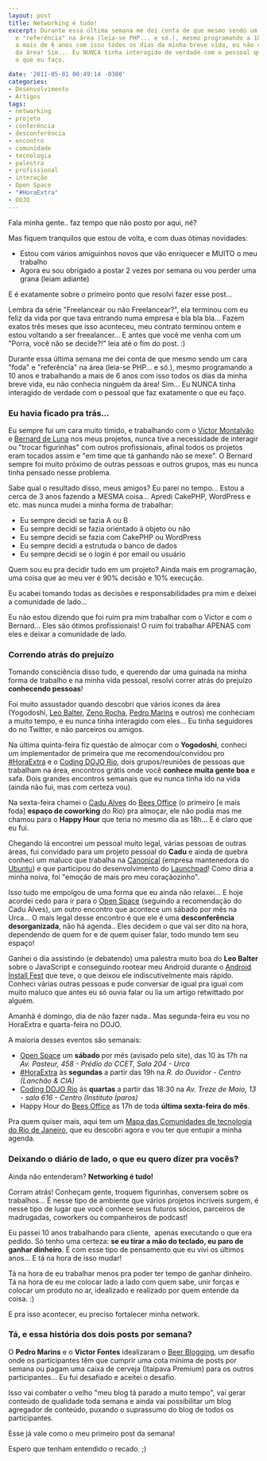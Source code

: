 ```yaml
---
layout: post
title: Networking é tudo!
excerpt: Durante essa última semana me dei conta de que mesmo sendo um cara "foda"
  e "referência" na área (leia-se PHP... e só.), mesmo programando a 10 anos e trabalhando
  a mais de 6 anos com isso todos os dias da minha breve vida, eu não conhecia ninguém
  da área! Sim... Eu NUNCA tinha interagido de verdade com o pessoal que faz exatamente
  o que eu faço.

date: '2011-05-01 00:49:14 -0300'
categories:
- Desenvolvimento
- Artigos
tags:
- networking
- projeto
- conferência
- desconferência
- encontro
- comunidade
- tecnologia
- palestra
- profissional
- interação
- Open Space
- "#HoraExtra"
- DOJO
---
```

Fala minha gente.. faz tempo que não posto por aqui, né?

Mas fiquem tranquilos que estou de volta, e com duas ótimas novidades:

<ul>
<li>Estou com vários amiguinhos novos que vão enriquecer e MUITO o meu trabalho</li>
<li>Agora eu sou obrigado a postar 2 vezes por semana ou vou perder uma grana (leiam adiante)</li>
</ul>
E é exatamente sobre o primeiro ponto que resolvi fazer esse post...

Lembra da série "Freelancear ou não Freelancear?", ela terminou com eu feliz da vida por que tava entrando numa empresa e bla bla bla... Fazem exatos três meses que isso aconteceu, meu contrato terminou ontem e estou voltando a ser freealancer... E antes que você me venha com um "Porra, você não se decide?!" leia até o fim do post. :)

Durante essa última semana me dei conta de que mesmo sendo um cara "foda" e "referência" na área (leia-se PHP... e só.), mesmo programando a 10 anos e trabalhando a mais de 6 anos com isso todos os dias da minha breve vida, eu não conhecia ninguém da área! Sim... Eu NUNCA tinha interagido de verdade com o pessoal que faz exatamente o que eu faço.

<h3>Eu havia ficado pra trás...</h3>
Eu sempre fui um cara muito tímido, e trabalhando com o <a href="http://www.victormontalvao.com/">Victor Montalvão</a> e <a href="http://www.bernarddeluna.com/">Bernard de Luna</a> nos meus projetos, nunca tive a necessidade de interagir ou "trocar figurinhas" com outros profissionais, afinal todos os projetos eram tocados assim e "em time que tá ganhando não se mexe". O Bernard sempre foi muito próximo de outras pessoas e outros grupos, mas eu nunca tinha pensado nesse problema.

Sabe qual o resultado disso, meus amigos? Eu parei no tempo... Estou a cerca de 3 anos fazendo a MESMA coisa... Apredi CakePHP, WordPress e etc. mas nunca mudei a minha forma de trabalhar:

<ul>
<li>Eu sempre decidi se fazia A ou B</li>
<li>Eu sempre decidi se fazia orientado à objeto ou não</li>
<li>Eu sempre decidi se fazia com CakePHP ou WordPress</li>
<li>Eu sempre decidi a estrutuda o banco de dados</li>
<li>Eu sempre decidi se o login é por email ou usuário</li>
</ul>
Quem sou eu pra decidir tudo em um projeto? Ainda mais em programação, uma coisa que ao meu ver é 90% decisão e 10% execução.

Eu acabei tomando todas as decisões e responsabilidades pra mim e deixei a comunidade de lado...

Eu não estou dizendo que foi ruim pra mim trabalhar com o Victor e com o Bernard... Eles são ótimos profissionais! O ruim foi trabalhar APENAS com eles e deixar a comunidade de lado.

<h3>Correndo atrás do prejuízo</h3>
Tomando consciência disso tudo, e querendo dar uma guinada na minha forma de trabalho e na minha vida pessoal, resolvi correr atrás do prejuízo <strong>conhecendo pessoas</strong>!

Foi muito assustador quando descobri que vários ícones da área (<span class="removed_link" title="http://www.yogodoshi.com/portfolio/">Yogodoshi</span>, <a href="http://leobalter.net/">Leo Balter</a>, <a href="http://zenorocha.com/">Zeno Rocha</a>, <a href="http://pedromarins.com/">Pedro Marins</a> e outros) me conheciam a muito tempo, e eu nunca tinha interagido com eles... Eu tinha seguidores do no Twitter, e não parceiros ou amigos.

Na última quinta-feira fiz questão de almoçar com o <strong>Yogodoshi</strong>, conheci um implementador de primeira que me recomendou/convidou pro <a href="http://horaextra.org/">#HoraExtra</a> e o <a href="http://dojorio.wordpress.com/">Coding DOJO Rio</a>, dois grupos/reuniões de pessoas que trabalham na área, encontros grátis onde você <strong>conhece muita gente boa</strong> e safa. Dois grandes encontros semanais que eu nunca tinha ido na vida (ainda não fui, mas com certeza vou).

Na sexta-feira chamei o <a href="http://twitter.com/#!/castroalves">Cadu Alves</a> do <a href="http://beesoffice.com/">Bees Office</a> (o primeiro [e mais foda] <strong>espaço de coworking</strong> do Rio) pra almoçar, ele não podia mas me chamou para o <strong>Happy Hour</strong> que teria no mesmo dia as 18h... E é claro que eu fui.

Chegando lá encontrei um pessoal muito legal, várias pessoas de outras áreas, fui convidado para um projeto pessoal do <strong>Cadu</strong> e ainda de quebra conheci um maluco que trabalha na <a href="http://www.canonical.com/">Canonical</a> (empresa mantenedora do <a href="http://www.ubuntu.com/">Ubuntu</a>) e que participou do desenvolvimento do <a href="https://launchpad.net/">Launchpad</a>! Como diria a minha noiva, foi "emoção de mais pro meu coraçãozinho".

Isso tudo me empolgou de uma forma que eu ainda não relaxei... E hoje acordei cedo para ir para o <a href="http://openspacerio.org/">Open Space</a> (seguindo a recomendação do Cadu Alves), um outro encontro que acontece um sábado por mês na Urca... O mais legal desse encontro é que ele é uma <strong>desconferência desorganizada</strong>, não há agenda.. Eles decidem o que vai ser dito na hora, dependendo de quem for e de quem quiser falar, todo mundo tem seu espaço!

Ganhei o dia assistindo (e debatendo) uma palestra muito boa do <strong>Leo Balter</strong> sobre o JavaScript e conseguindo rootear meu Android durante o <a href="http://openspacerio.org/blog/install-fest-de-androind-no-v-openspacerio/">Android Install Fest</a> que teve, o que deixou ele indiscutivelmente mais rápido. Conheci várias outras pessoas e pude conversar de igual pra igual com muito maluco que antes eu só ouvia falar ou lia um artigo retwittado por alguém.

Amanhã é domingo, dia de não fazer nada.. Mas segunda-feira eu vou no HoraExtra e quarta-feira no DOJO.

A maioria desses eventos são semanais:

<ul>
<li><a href="http://openspacerio.org/">Open Space</a> um <strong>sábado </strong>por mês (avisado pelo site), das 10 às 17h na <em>Av. Pasteur, 458 - Prédio do CCET, Sala 204 - Urca</em></li>
<li><a href="http://horaextra.org/">#HoraExtra</a> às <strong>segundas</strong> a partir das 19h na <em>R. do Ouvidor - Centro (Lanchão & CIA)</em></li>
<li><a href="http://dojorio.wordpress.com/">Coding DOJO Rio</a> às <strong>quartas</strong> a partir das 18:30 na <em>Av. Treze de Maio, 13 - sala 616 - Centro (Instituto Íparos)</em></li>
<li>Happy Hour do <a href="http://beesoffice.com/">Bees Office</a> as 17h de toda <strong>última sexta-feira do mês</strong>.</li>
</ul>
Pra quem quiser mais, aqui tem um <a href="http://raphaeldealmeida.wordpress.com/2011/04/18/mapa-das-comunidades-de-tecnologia-do-rio-de-janeiro/">Mapa das Comunidades de tecnologia do Rio de Janeiro</a>, que eu descobri agora e vou ter que entupir a minha agenda.

<h3>Deixando o diário de lado, o que eu quero dizer pra vocês?</h3>
Ainda não entenderam? <strong>Networking é tudo!</strong>

Corram atrás! Conheçam gente, troquem figurinhas, conversem sobre os trabalhos... É nesse tipo de ambiente que vários projetos incríveis surgem, é nesse tipo de lugar que você conhece seus futuros sócios, parceiros de madrugadas, coworkers ou companheiros de podcast!

Eu passei 10 anos trabalhando para cliente,  apenas executando o que era pedido. Só tenho uma certeza: <strong>se eu tirar a mão do teclado, eu paro de ganhar dinheiro</strong>. É com esse tipo de pensamento que eu vivi os últimos anos... E tá na hora de isso mudar!

Tá na hora de eu trabalhar menos pra poder ter tempo de ganhar dinheiro. Tá na hora de eu me colocar lado a lado com quem sabe, unir forças e colocar um produto no ar, idealizado e realizado por quem entende da coisa. :)

E pra isso acontecer, eu preciso fortalecer minha network.

<h3>Tá, e essa história dos dois posts por semana?</h3>
O <strong>Pedro Marins</strong> e o <strong>Victor Fontes</strong> idealizaram o <a href="https://github.com/victorfontes/beerblogging">Beer Blogging</a>, um desafio onde os participantes têm que cumprir uma cota mínima de posts por semana ou pagam uma caixa de cerveja (Itaipava Premium) para os outros participantes... Eu fui desafiado e aceitei o desafio.

Isso vai combater o velho "meu blog tá parado a muito tempo", vai gerar conteúdo de qualidade toda semana e ainda vai possibilitar um blog agregador de conteúdo, puxando o suprassumo do blog de todos os participantes.

Esse já vale como o meu primeiro post da semana!

Espero que tenham entendido o recado. ;)


